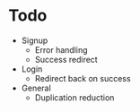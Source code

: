 # Todo

* Signup
    * Error handling
    * Success redirect
* Login
    * Redirect back on success
* General
    * Duplication reduction

